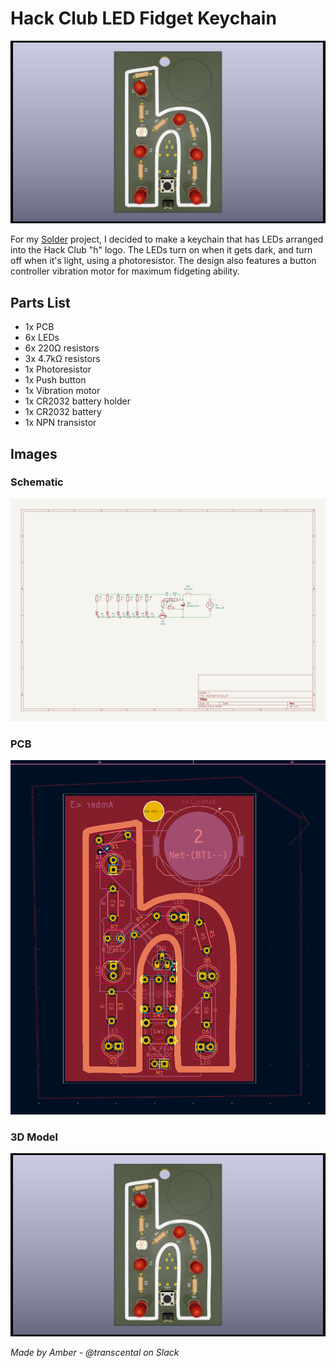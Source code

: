 # Hack Club LED Fidget Keychain

![3d Model](imgs/3Dpcb.jpg)

For my [Solder](https://solder.hackclub.com) project, I decided to make a keychain that has LEDs arranged into the Hack Club "h" logo. The LEDs turn on when it gets dark, and turn off when it's light, using a photoresistor. The design also features a button controller vibration motor for maximum fidgeting ability.

## Parts List
- 1x PCB
- 6x LEDs
- 6x 220Ω resistors
- 3x 4.7kΩ resistors
- 1x Photoresistor
- 1x Push button
- 1x Vibration motor
- 1x CR2032 battery holder
- 1x CR2032 battery
- 1x NPN transistor

## Images

### Schematic
![Schematic](imgs/schematic.jpg)

### PCB
![PCB](imgs/pcb.png)

### 3D Model
![3D Model](imgs/3Dpcb.jpg)


_Made by Amber - @transcental on Slack_